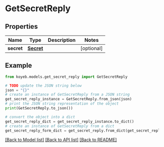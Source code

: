 # GetSecretReply


## Properties

Name | Type | Description | Notes
------------ | ------------- | ------------- | -------------
**secret** | [**Secret**](Secret.md) |  | [optional] 

## Example

```python
from koyeb.models.get_secret_reply import GetSecretReply

# TODO update the JSON string below
json = "{}"
# create an instance of GetSecretReply from a JSON string
get_secret_reply_instance = GetSecretReply.from_json(json)
# print the JSON string representation of the object
print(GetSecretReply.to_json())

# convert the object into a dict
get_secret_reply_dict = get_secret_reply_instance.to_dict()
# create an instance of GetSecretReply from a dict
get_secret_reply_form_dict = get_secret_reply.from_dict(get_secret_reply_dict)
```
[[Back to Model list]](../README.md#documentation-for-models) [[Back to API list]](../README.md#documentation-for-api-endpoints) [[Back to README]](../README.md)


